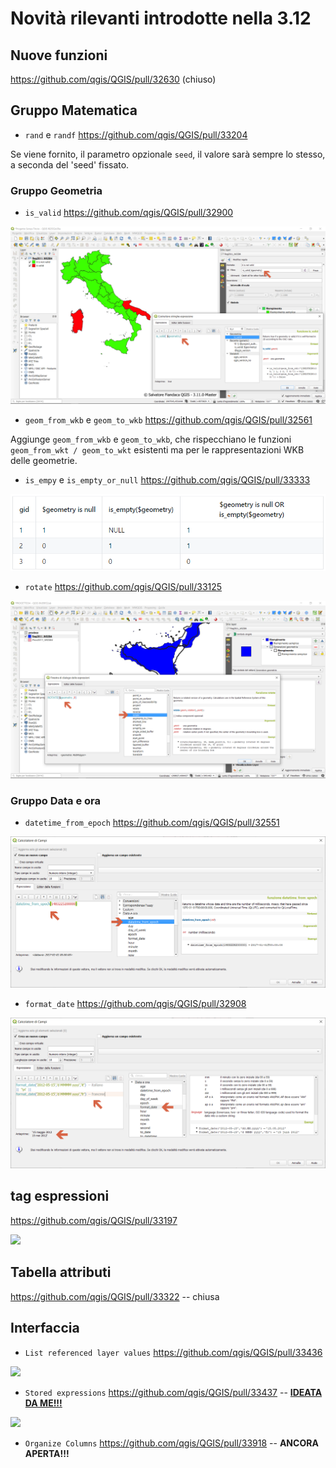 # Novità rilevanti introdotte nella 3.12

## Nuove funzioni

<https://github.com/qgis/QGIS/pull/32630> (chiuso)

## Gruppo Matematica

- `rand` e `randf` <https://github.com/qgis/QGIS/pull/33204>

Se viene fornito, il parametro opzionale `seed`, il valore sarà sempre lo stesso, a seconda del 'seed' fissato.

### Gruppo Geometria

- `is_valid` <https://github.com/qgis/QGIS/pull/32900>

![screen](/img/novita_312/Image01.png)

- `geom_from_wkb` e `geom_to_wkb` <https://github.com/qgis/QGIS/pull/32561>

Aggiunge `geom_from_wkb` e `geom_to_wkb`, che rispecchiano le funzioni `geom_from_wkt / geom_to_wkt` esistenti ma per le rappresentazioni WKB delle geometrie.

- `is_empy` e `is_empty_or_null` <https://github.com/qgis/QGIS/pull/33333>

![screen](/img/novita_312/Image02.png)

- `rotate` <https://github.com/qgis/QGIS/pull/33125>

![screen](/img/novita_312/Image03.png)

### Gruppo Data e ora

- `datetime_from_epoch` <https://github.com/qgis/QGIS/pull/32551>

![screen](/img/novita_312/Image04.png)

- `format_date` <https://github.com/qgis/QGIS/pull/32908>

![screen](/img/novita_312/Image05.png)

## tag espressioni

<https://github.com/qgis/QGIS/pull/33197>

![](https://user-images.githubusercontent.com/28384354/70033165-2dcb9c00-15af-11ea-98a9-3a4305dd9180.gif)

## Tabella attributi

<https://github.com/qgis/QGIS/pull/33322> -- chiusa

## Interfaccia

- `List referenced layer values` <https://github.com/qgis/QGIS/pull/33436>

![](https://user-images.githubusercontent.com/28384354/70978774-ab63d180-20b0-11ea-901b-d51d44fa8fa4.gif)

- `Stored expressions` <https://github.com/qgis/QGIS/pull/33437> -- [**IDEATA DA ME!!!**](https://pigrecoinfinito.com/2019/12/14/field-calc-di-qgis-save-expressions-crowdfunding/)

![](https://user-images.githubusercontent.com/142164/70983414-faae0000-20b8-11ea-9f25-14b338d4c680.gif)

- `Organize Columns` <https://github.com/qgis/QGIS/pull/33918> -- **ANCORA APERTA!!!**
